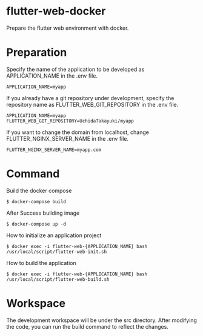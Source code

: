 # flutter-web-docker
Prepare the flutter web environment with docker.

# Preparation
Specify the name of the application to be developed as APPLICATION_NAME in the .env file.
```
APPLICATION_NAME=myapp
```

If you already have a git repository under development, specify the repository name as FLUTTER_WEB_GIT_REPOSITORY in the .env file.
```
APPLICATION_NAME=myapp
FLUTTER_WEB_GIT_REPOSITORY=UchidaTakayuki/myapp
```

If you want to change the domain from localhost, change FLUTTER_NGINX_SERVER_NAME in the .env file.
```
FLUTTER_NGINX_SERVER_NAME=myapp.com
```
# Command
Build the docker compose
```
$ docker-compose build
```

After Success building image
```
$ docker-compose up -d
```

How to initialize an application project
```
$ docker exec -i flutter-web-{APPLICATION_NAME} bash /usr/local/script/flutter-web-init.sh
```

How to build the application
```
$ docker exec -i flutter-web-{APPLICATION_NAME} bash /usr/local/script/flutter-web-build.sh
```

# Workspace
The development workspace will be under the src directory.
After modifying the code, you can run the build command to reflect the changes.